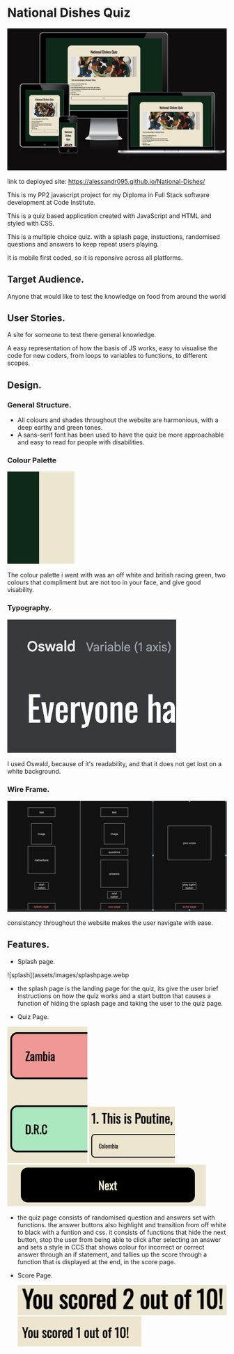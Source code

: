 # National Dishes Quiz

![Am i responsive screenshot](assets/images/responsive.webp)

link to deployed site: https://alessandr095.github.io/National-Dishes/

This is my PP2 javascript project for my Diploma in Full Stack software development at Code Institute.

This is a quiz based application created with JavaScript and HTML and styled with CSS.

This is a multiple choice quiz. with a splash page, instuctions, randomised questions and answers to keep repeat users playing.

It is mobile first coded, so it is reponsive across all platforms.

## Target Audience.

Anyone that would like to test the knowledge on food from around the world

## User Stories.

A site for someone to test there general knowledge.

A easy representation of how the basis of JS works, easy to visualise the code for new coders, from loops to variables to functions, to different scopes.

## Design.

### General Structure.

- All colours and shades throughout the website are harmonious, with a deep earthy and green tones.
- A sans-serif font has been used to have the quiz be more approachable and easy to read for people with disabilities.
  
### Colour Palette

![Palette](assets/images/palette.webp)

The colour palette i went with was an off white and british racing green, two colours that compliment but are not too in your face, and give good visability.

### Typography. 

![fonts](assets/images/fonts.webp)

I used Oswald, because of it's readability, and that it does not get lost on a white background.

### Wire Frame.

![wireframe](assets/images/wire.webp)

consistancy throughout the website makes the user navigate with ease.

## Features.

- Splash page.

![splash](assets/images/splashpage.webp

- the splash page is the landing page for the quiz, its give the user brief instructions on how the quiz works and a start button that causes a function of hiding the splash page and taking the user to the quiz page.
  
-  Quiz Page. 
  
![answer](assets/images/answerbutton.webp) ![quiz](assets/images/quizpage.webp) ![next](assets/images/nextbutton.webp)

- the quiz page consists of randomised question and answers set with functions. the answer buttons also highlight and transition from off white to black with a funtion and css. it consists of functions that hide the next button, stop the user from being able to click after selecting an answer and sets a style in CCS that shows colour for incorrect or correct answer through an if statement, and tallies up the score through a function that is displayed at the end, in the score page.

- Score Page.
  
  ![](assets/images/score.webp) ![](assets/images/scorepage.webp)
  
   